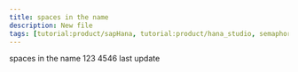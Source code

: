 ```yaml
---
title: spaces in the name
description: New file
tags: [tutorial:product/sapHana, tutorial:product/hana_studio, semaphore_rejected:, redirect:source/dotnet-iis-server, sema:]
---
```


spaces in the name
123
4546
last update

